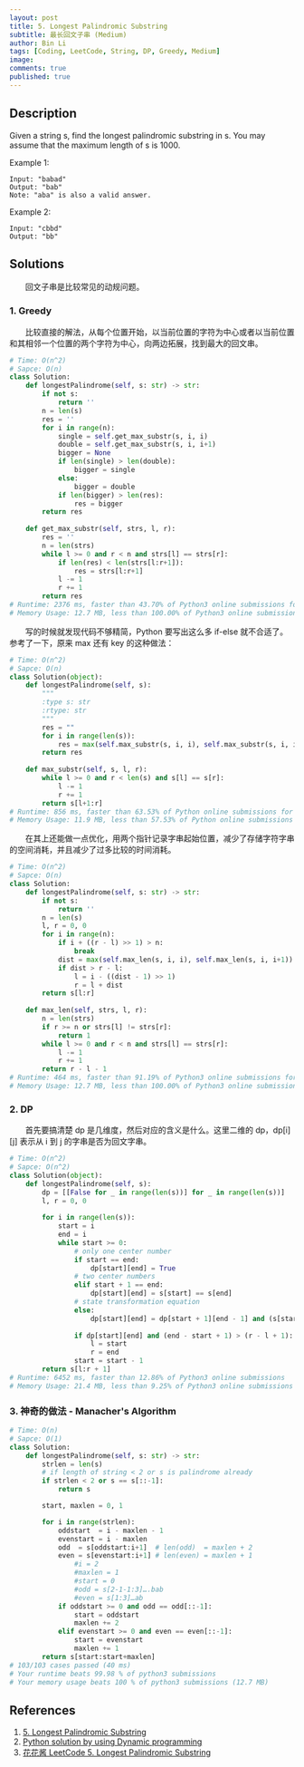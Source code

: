 ```yaml
---
layout: post
title: 5. Longest Palindromic Substring
subtitle: 最长回文子串 (Medium)
author: Bin Li
tags: [Coding, LeetCode, String, DP, Greedy, Medium]
image: 
comments: true
published: true
---
```


## Description

Given a string s, find the longest palindromic substring in s. You may assume that the maximum length of s is 1000.

Example 1:
```
Input: "babad"
Output: "bab"
Note: "aba" is also a valid answer.
```
Example 2:
```
Input: "cbbd"
Output: "bb"
```

## Solutions
　　回文子串是比较常见的动规问题。

### 1. Greedy
　　比较直接的解法，从每个位置开始，以当前位置的字符为中心或者以当前位置和其相邻一个位置的两个字符为中心，向两边拓展，找到最大的回文串。

```python
# Time: O(n^2)
# Sapce: O(n)
class Solution:
    def longestPalindrome(self, s: str) -> str:
        if not s:
            return ''
        n = len(s)
        res = ''
        for i in range(n):
            single = self.get_max_substr(s, i, i)
            double = self.get_max_substr(s, i, i+1)
            bigger = None
            if len(single) > len(double):
                bigger = single
            else:
                bigger = double
            if len(bigger) > len(res):
                res = bigger
        return res
    
    def get_max_substr(self, strs, l, r):
        res = ''
        n = len(strs)
        while l >= 0 and r < n and strs[l] == strs[r]:
            if len(res) < len(strs[l:r+1]):
                res = strs[l:r+1]
            l -= 1
            r += 1
        return res
# Runtime: 2376 ms, faster than 43.70% of Python3 online submissions for Longest Palindromic Substring.
# Memory Usage: 12.7 MB, less than 100.00% of Python3 online submissions for Longest Palindromic Substring.
```

　　写的时候就发现代码不够精简，Python 要写出这么多 if-else 就不合适了。参考了一下，原来 max 还有 key 的这种做法：

```python
# Time: O(n^2)
# Sapce: O(n)
class Solution(object):
    def longestPalindrome(self, s):
        """
        :type s: str
        :rtype: str
        """
        res = ""
        for i in range(len(s)):
            res = max(self.max_substr(s, i, i), self.max_substr(s, i, i + 1), res, key=len)
        return res
    
    def max_substr(self, s, l, r):
        while l >= 0 and r < len(s) and s[l] == s[r]:
            l -= 1
            r += 1
        return s[l+1:r]
# Runtime: 856 ms, faster than 63.53% of Python online submissions for Longest Palindromic Substring.
# Memory Usage: 11.9 MB, less than 57.53% of Python online submissions for Longest Palindromic Substring.
```

　　在其上还能做一点优化，用两个指针记录字串起始位置，减少了存储字符字串的空间消耗，并且减少了过多比较的时间消耗。

```python
# Time: O(n^2)
# Sapce: O(n)
class Solution:
    def longestPalindrome(self, s: str) -> str:
        if not s:
            return ''
        n = len(s)
        l, r = 0, 0
        for i in range(n):
            if i + ((r - l) >> 1) > n:
                break
            dist = max(self.max_len(s, i, i), self.max_len(s, i, i+1))
            if dist > r - l:
                l = i - ((dist - 1) >> 1)
                r = l + dist
        return s[l:r]
    
    def max_len(self, strs, l, r):
        n = len(strs)
        if r >= n or strs[l] != strs[r]:
            return 1
        while l >= 0 and r < n and strs[l] == strs[r]:
            l -= 1
            r += 1
        return r - l - 1
# Runtime: 464 ms, faster than 91.19% of Python3 online submissions for Longest Palindromic Substring.
# Memory Usage: 12.7 MB, less than 100.00% of Python3 online submissions for Longest Palindromic Substring.
```


### 2. DP
　　首先要搞清楚 dp 是几维度，然后对应的含义是什么。这里二维的 dp，dp[i][j] 表示从 i 到 j 的字串是否为回文字串。

```python
# Time: O(n^2)
# Sapce: O(n^2)
class Solution(object):
    def longestPalindrome(self, s):
        dp = [[False for _ in range(len(s))] for _ in range(len(s))]
        l, r = 0, 0
        
        for i in range(len(s)):
            start = i
            end = i
            while start >= 0:
                # only one center number
                if start == end:
                    dp[start][end] = True
                # two center numbers
                elif start + 1 == end:
                    dp[start][end] = s[start] == s[end]
                # state transformation equation
                else:
                    dp[start][end] = dp[start + 1][end - 1] and (s[start] == s[end])
                
                if dp[start][end] and (end - start + 1) > (r - l + 1):
                    l = start
                    r = end
                start = start - 1
        return s[l:r + 1]
# Runtime: 6452 ms, faster than 12.86% of Python3 online submissions
# Memory Usage: 21.4 MB, less than 9.25% of Python3 online submissions
```

### 3. 神奇的做法 - Manacher's Algorithm

```python
# Time: O(n)
# Sapce: O(1)
class Solution:
    def longestPalindrome(self, s: str) -> str:
        strlen = len(s)
        # if length of string < 2 or s is palindrome already
        if strlen < 2 or s == s[::-1]:
            return s

        start, maxlen = 0, 1

        for i in range(strlen):
            oddstart  = i - maxlen - 1
            evenstart = i - maxlen
            odd  = s[oddstart:i+1]  # len(odd)  = maxlen + 2
            even = s[evenstart:i+1] # len(even) = maxlen + 1
                #i = 2
                #maxlen = 1
                #start = 0
                #odd = s[2-1-1:3]….bab
                #even = s[1:3]…ab
            if oddstart >= 0 and odd == odd[::-1]:
                start = oddstart
                maxlen += 2
            elif evenstart >= 0 and even == even[::-1]:
                start = evenstart
                maxlen += 1
        return s[start:start+maxlen]
# 103/103 cases passed (40 ms)
# Your runtime beats 99.98 % of python3 submissions
# Your memory usage beats 100 % of python3 submissions (12.7 MB)
```

## References
1. [5. Longest Palindromic Substring](https://leetcode.com/problems/longest-palindromic-substring/)
2. [Python solution by using Dynamic programming](https://leetcode.com/problems/longest-palindromic-substring/discuss/288371/Python-solution-by-using-Dynamic-programming)
3. [花花酱 LeetCode 5. Longest Palindromic Substring](https://zxi.mytechroad.com/blog/greedy/leetcode-5-longest-palindromic-substring/)